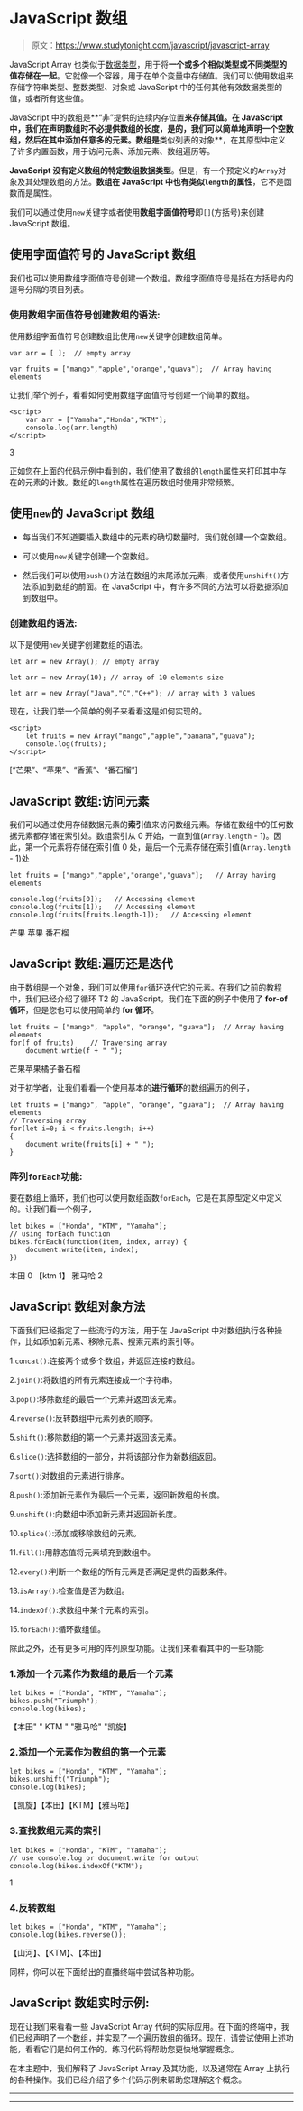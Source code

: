 # JavaScript 数组

> 原文：<https://www.studytonight.com/javascript/javascript-array>

JavaScript Array 也类似于[数据类型](https://www.studytonight.com/javascript/javascript-data-types)，用于将**一个或多个相似类型或不同类型的值存储在一起**。它就像一个容器，用于在单个变量中存储值。我们可以使用数组来存储字符串类型、整数类型、对象或 JavaScript 中的任何其他有效数据类型的值，或者所有这些值。

JavaScript 中的数组是**“非”提供的连续内存位置**来存储其值。在 JavaScript 中，我们在声明数组时不必提供数组的长度，是的，我们可以简单地声明一个空数组，然后在其中添加任意多的元素。数组是**类似列表的对象**，在其原型中定义了许多内置函数，用于访问元素、添加元素、数组遍历等。

**JavaScript 没有定义数组的特定数组数据类型**。但是，有一个预定义的`Array`对象及其处理数组的方法。**数组在 JavaScript 中也有类似`length`的属性**，它不是函数而是属性。

我们可以通过使用`new`关键字或者使用**数组字面值符号**即`[]`(方括号)来创建 JavaScript 数组。

## 使用字面值符号的 JavaScript 数组

我们也可以使用数组字面值符号创建一个数组。数组字面值符号是括在方括号内的逗号分隔的项目列表。

### 使用数组字面值符号创建数组的语法:

使用数组字面值符号创建数组比使用`new`关键字创建数组简单。

```
var arr = [ ];  // empty array

var fruits = ["mango","apple","orange","guava"];  // Array having elements
```

让我们举个例子，看看如何使用数组字面值符号创建一个简单的数组。

```
<script>
    var arr = ["Yamaha","Honda","KTM"];
    console.log(arr.length)
</script> 
```

3

正如您在上面的代码示例中看到的，我们使用了数组的`length`属性来打印其中存在的元素的计数。数组的`length`属性在遍历数组时使用非常频繁。

## 使用`new`的 JavaScript 数组

*   每当我们不知道要插入数组中的元素的确切数量时，我们就创建一个空数组。

*   可以使用`new`关键字创建一个空数组。

*   然后我们可以使用`push()`方法在数组的末尾添加元素，或者使用`unshift()`方法添加到数组的前面。在 JavaScript 中，有许多不同的方法可以将数据添加到数组中。

### 创建数组的语法:

以下是使用`new`关键字创建数组的语法。

```
let arr = new Array(); // empty array

let arr = new Array(10); // array of 10 elements size

let arr = new Array("Java","C","C++"); // array with 3 values
```

现在，让我们举一个简单的例子来看看这是如何实现的。

```
<script>
    let fruits = new Array("mango","apple","banana","guava");
    console.log(fruits);
</script>
```

[“芒果”、“苹果”、“香蕉”、“番石榴”]

## JavaScript 数组:访问元素

我们可以通过使用存储数据元素的**索引**值来访问数组元素。存储在数组中的任何数据元素都存储在索引处。数组索引从 0 开始，一直到值(`Array.length` - 1)。因此，第一个元素将存储在索引值 0 处，最后一个元素存储在索引值(`Array.length` - 1)处

```
let fruits = ["mango","apple","orange","guava"];   // Array having elements

console.log(fruits[0]);   // Accessing element
console.log(fruits[1]);   // Accessing element
console.log(fruits[fruits.length-1]);   // Accessing element
```

芒果
苹果
番石榴

## JavaScript 数组:遍历还是迭代

由于数组是一个对象，我们可以使用`for`循环迭代它的元素。在我们之前的教程中，我们已经介绍了循环 T2 的 JavaScript。我们在下面的例子中使用了 **for-of 循环**，但是您也可以使用简单的 **for 循环**。

```
let fruits = ["mango", "apple", "orange", "guava"];  // Array having elements
for(f of fruits)    // Traversing array 
	document.wrtie(f + " ");
```

芒果苹果橘子番石榴

对于初学者，让我们看看一个使用基本的**进行循环**的数组遍历的例子，

```
let fruits = ["mango", "apple", "orange", "guava"];  // Array having elements
// Traversing array 
for(let i=0; i < fruits.length; i++)    
{
	document.write(fruits[i] + " ");
}
```

### 阵列`forEach`功能:

要在数组上循环，我们也可以使用数组函数`forEach`，它是在其原型定义中定义的。让我们看一个例子，

```
let bikes = ["Honda", "KTM", "Yamaha"];
// using forEach function
bikes.forEach(function(item, index, array) {
    document.write(item, index);
})
```

本田 0
【ktm 1】
雅马哈 2

## JavaScript 数组对象方法

下面我们已经指定了一些流行的方法，用于在 JavaScript 中对数组执行各种操作，比如添加新元素、移除元素、搜索元素的索引等。

1.`concat()`:连接两个或多个数组，并返回连接的数组。

2.`join()`:将数组的所有元素连接成一个字符串。

3.`pop()`:移除数组的最后一个元素并返回该元素。

4.`reverse()`:反转数组中元素列表的顺序。

5.`shift()`:移除数组的第一个元素并返回该元素。

6.`slice()`:选择数组的一部分，并将该部分作为新数组返回。

7.`sort()`:对数组的元素进行排序。

8.`push()`:添加新元素作为最后一个元素，返回新数组的长度。

9.`unshift()`:向数组中添加新元素并返回新长度。

10.`splice()`:添加或移除数组的元素。

11.`fill()`:用静态值将元素填充到数组中。

12.`every()`:判断一个数组的所有元素是否满足提供的函数条件。

13.`isArray()`:检查值是否为数组。

14.`indexOf()`:求数组中某个元素的索引。

15.`forEach()`:循环数组值。

除此之外，还有更多可用的阵列原型功能。让我们来看看其中的一些功能:

### 1.添加一个元素作为数组的最后一个元素

```
let bikes = ["Honda", "KTM", "Yamaha"];
bikes.push("Triumph");
console.log(bikes);
```

【本田" " KTM " "雅马哈" "凯旋】

### 2.添加一个元素作为数组的第一个元素

```
let bikes = ["Honda", "KTM", "Yamaha"];
bikes.unshift("Triumph");
console.log(bikes);
```

【凯旋】【本田】【KTM】【雅马哈】

### 3.查找数组元素的索引

```
let bikes = ["Honda", "KTM", "Yamaha"];
// use console.log or document.write for output
console.log(bikes.indexOf("KTM"); 
```

1

### 4.反转数组

```
let bikes = ["Honda", "KTM", "Yamaha"];
console.log(bikes.reverse());
```

【山河】、【KTM】、【本田】

同样，你可以在下面给出的直播终端中尝试各种功能。

## JavaScript 数组实时示例:

现在让我们来看看一些 JavaScript Array 代码的实际应用。在下面的终端中，我们已经声明了一个数组，并实现了一个遍历数组的循环。现在，请尝试使用上述功能，看看它们是如何工作的。练习代码将帮助您更快地掌握概念。

在本主题中，我们解释了 JavaScript Array 及其功能，以及通常在 Array 上执行的各种操作。我们已经介绍了多个代码示例来帮助您理解这个概念。

* * *

* * *